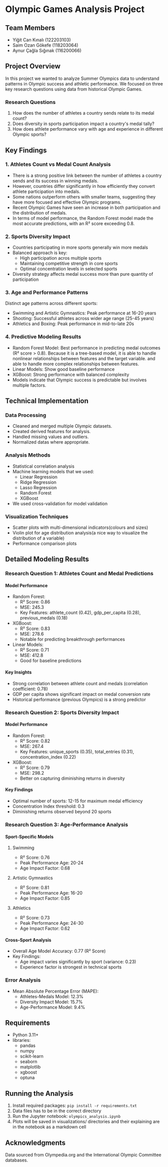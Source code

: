 # Olympic Games Analysis Project

## Team Members
- Yiğit Can Kınalı (122203103)
- Saim Ozan Gökefe (118203064)
- Aynur Çağla Sığınak (116200066)

## Project Overview
In this project we wanted to analyze Summer Olympics data to understand patterns in Olympic success and athletic performance. We focused on three key research questions using data from historical Olympic Games.

### Research Questions
1. How does the number of athletes a country sends relate to its medal count?
2. Does diversity in sports participation impact a country's medal tally?
3. How does athlete performance vary with age and experience in different Olympic sports?

## Key Findings

### 1. Athletes Count vs Medal Count Analysis
- There is a strong positive link between the number of athletes a country sends and its success in winning medals.
- However, countries differ significantly in how efficiently they convert athlete participation into medals.
- Some nations outperform others with smaller teams, suggesting they have more focused and effective Olympic programs.
- Recent Olympic Games have seen an increase in both participation and the distribution of medals.
- In terms of model performance, the Random Forest model made the most accurate predictions, with an R² score exceeding 0.8.

### 2. Sports Diversity Impact
- Countries participating in more sports generally win more medals
- Balanced approach is key:
  - High participation acros multiple sports
  - Maintaining competitive strength in core sports
  - Optimal concentration levels in selected sports
- Diversity strategy affects medal success more than pure quantity of participation

### 3. Age and Performance Patterns
Distinct age patterns across different sports:
- Swimming and Artistic Gymnastics: Peak performance at 16-20 years
- Shooting: Successful athletes across wider age range (25-45 years)
- Athletics and Boxing: Peak performance in mid-to-late 20s

### 4. Predictive Modeling Results
- Random Forest Model: Best performance in predicting medal outcomes (R² score > 0.8). Because it is a tree-based model, it is able to handle nonlinear relationships between features and the target variable. and able to handle more complex relationships between features.
- Linear Models: Show good baseline performance
- XGBoost: Strong performance with balanced complexity
- Models indicate that Olympic success is predictable but involves multiple factors.

## Technical Implementation

### Data Processing
- Cleaned and merged multiple Olympic datasets.
- Created derived features for analysis.
- Handled missing values and outliers.
- Normalized datas where appropriate.

### Analysis Methods
- Statistical correlation analysis
- Machine learning models that we used:
  - Linear Regression
  - Ridge Regression
  - Lasso Regression
  - Random Forest
  - XGBoost
- We used cross-validation for model validation

### Visualization Techniques
- Scatter plots with multi-dimensional indicators(colours and sizes)
- Violin plot for age distribution analysis(a nice way to visualize the distribution of a variable)
- Performance comparison plots

## Detailed Modeling Results

### Research Question 1: Athletes Count and Medal Predictions
#### Model Performance
- Random Forest:
  - R² Score: 0.86
  - MSE: 245.3
  - Key Features: athlete_count (0.42), gdp_per_capita (0.28), previous_medals (0.18)
- XGBoost:
  - R² Score: 0.83
  - MSE: 278.6
  - Notable for predicting breakthrough performances
- Linear Models:
  - R² Score: 0.71
  - MSE: 412.8
  - Good for baseline predictions

#### Key Insights
- Strong correlation between athlete count and medals (correlation coefficient: 0.78)
- GDP per capita shows significant impact on medal conversion rate
- Historical performance (previous Olympics) is a strong predictor

### Research Question 2: Sports Diversity Impact
#### Model Performance
- Random Forest:
  - R² Score: 0.82
  - MSE: 267.4
  - Key Features: unique_sports (0.35), total_entries (0.31), concentration_index (0.22)
- XGBoost:
  - R² Score: 0.79
  - MSE: 298.2
  - Better on capturing diminishing returns in diversity

#### Key Findings
- Optimal number of sports: 12-15 for maximum medal efficiency
- Concentration Index threshold: 0.3 
- Diminishing returns observed beyond 20 sports

### Research Question 3: Age-Performance Analysis
#### Sport-Specific Models
1. Swimming
   - R² Score: 0.76
   - Peak Performance Age: 20-24
   - Age Impact Factor: 0.68

2. Artistic Gymnastics
   - R² Score: 0.81
   - Peak Performance Age: 16-20
   - Age Impact Factor: 0.85

3. Athletics
   - R² Score: 0.73
   - Peak Performance Age: 24-30
   - Age Impact Factor: 0.62

#### Cross-Sport Analysis
- Overall Age Model Accuracy: 0.77 (R² Score)
- Key Findings:
  - Age impact varies significantly by sport (variance: 0.23)
  - Experience factor is strongest in technical sports


### Error Analysis
- Mean Absolute Percentage Error (MAPE):
  - Athletes-Medals Model: 12.3%
  - Diversity Impact Model: 15.7%
  - Age-Performance Model: 9.4%


## Requirements
- Python 3.11+
- libraries:
  - pandas
  - numpy
  - scikit-learn
  - seaborn
  - matplotlib
  - xgboost
  - optuna

## Running the Analysis
1. Install required packages: `pip install -r requirements.txt`
2. Data files has to be in the correct directory
3. Run the Jupyter notebook: `olympics_analysis.ipynb`
4. Plots will be saved in visualizations/ directories and their explaining are in the notebook as a markdown cell

## Acknowledgments
Data sourced from Olympedia.org and the International Olympic Committee databases.